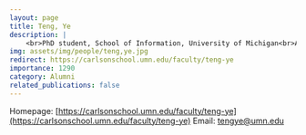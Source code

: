 ```yaml
---
layout: page
title: Teng, Ye
description: |
    <br>PhD student, School of Information, University of Michigan<br>Aug 2016 -- Apr 2021<br><span style='color:blue'>Assistant Professor, University of Minnesota, Twin Cities</span>
img: assets/img/people/teng,ye.jpg
redirect: https://carlsonschool.umn.edu/faculty/teng-ye
importance: 1290
category: Alumni
related_publications: false
---
```

Homepage: [https://carlsonschool.umn.edu/faculty/teng-ye](https://carlsonschool.umn.edu/faculty/teng-ye)
Email: [tengye@umn.edu](mailto:tengye@umn.edu)
